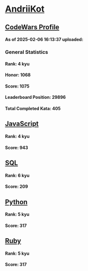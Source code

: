 # [AndriiKot](https://www.codewars.com/users/AndriiKot)

## [CodeWars Profile](https://www.codewars.com/users/AndriiKot)

#### As of 2025-02-06 16:13:37 uploaded:

### General Statistics

#### Rank: 4 kyu

#### Honor: 1068

#### Score: 1075

#### Leaderboard Position: 29896

#### Total Completed Kata: 405



## [JavaScript](https://github.com/AndriiKot/JavaScript__CodeWars)

#### Rank: 4 kyu

#### Score: 943


## [SQL](https://github.com/AndriiKot/SQL__CodeWars)

#### Rank: 6 kyu

#### Score: 209


## [Python](https://github.com/AndriiKot/Python__CodeWars)

#### Rank: 5 kyu

#### Score: 317


## [Ruby](https://github.com/AndriiKot/Ruby__CodeWars)

#### Rank: 5 kyu

#### Score: 317

